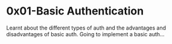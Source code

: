 # 0x01-Basic Authentication

Learnt about the different types of auth and the advantages and disadvantages of basic auth. Going to implement a basic auth...